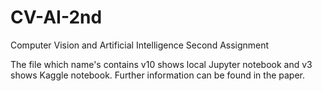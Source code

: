# CV-AI-2nd
Computer Vision and Artificial Intelligence Second Assignment

The file which name's contains v10 shows local Jupyter notebook and v3 shows Kaggle notebook. Further information can be found in the paper.
